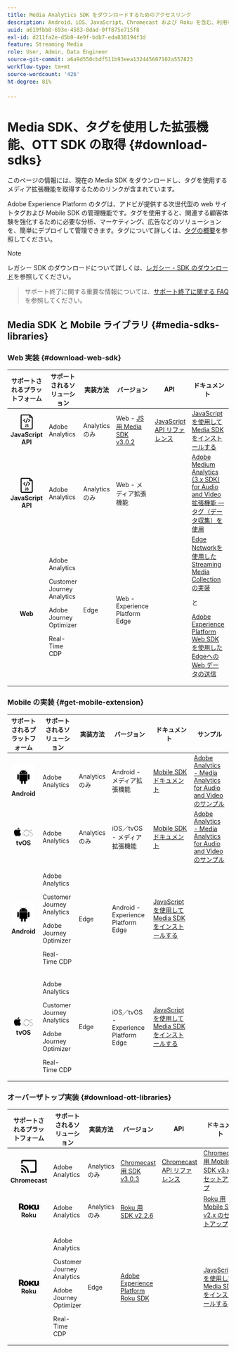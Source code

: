 ```yaml
---
title: Media Analytics SDK をダウンロードするためのアクセスリンク
description: Android、iOS、JavaScript、Chromecast および Roku を含む、利用可能なプラットフォームの SDK ダウンロードのリンクです。
uuid: a619fbb8-693e-4583-8dad-0ff875e715f8
exl-id: d211fa2e-d5b0-4e9f-bdb7-eda838194f3d
feature: Streaming Media
role: User, Admin, Data Engineer
source-git-commit: a6a9d550cbdf511b93eea132445607102a557823
workflow-type: tm+mt
source-wordcount: '426'
ht-degree: 81%

---
```


# Media SDK、タグを使用した拡張機能、OTT SDK の取得 {#download-sdks}

このページの情報には、現在の Media SDK をダウンロードし、タグを使用するメディア拡張機能を取得するためのリンクが含まれています。

Adobe Experience Platform のタグは、アドビが提供する次世代型の web サイトタグおよび Mobile SDK の管理機能です。タグを使用すると、関連する顧客体験を強化するために必要な分析、マーケティング、広告などのソリューションを、簡単にデプロイして管理できます。タグについて詳しくは、[タグの概要](https://experienceleague.adobe.com/docs/platform-learn/data-collection/overview.html?lang=ja)を参照してください。


>[!NOTE]
>
>レガシー SDK のダウンロードについて詳しくは、[レガシー - SDK のダウンロード](/help/legacy/legacy-download-sdks.md)を参照してください。<br>
>>サポート終了に関する重要な情報については、[サポート終了に関する FAQ](/help/additional-resources/end-of-support-faqs.md) を参照してください。

## Media SDK と Mobile ライブラリ {#media-sdks-libraries}

### Web 実装 {#download-web-sdk}

| サポートされるプラットフォーム | サポートされるソリューション | 実装方法 | バージョン |  API   |  ドキュメント  |  サンプル  |
|:---:|---|---|---|---| ---| ---|
| ![JavaScript アイコン ](assets/javascript-icon.png)</br>**JavaScript API** | Adobe Analytics | Analytics のみ | Web - [JS 用 Media SDK v3.0.2](https://github.com/Adobe-Marketing-Cloud/media-sdks/releases/tag/js-v3.0.2) | [JavaScript API リファレンス](https://adobe-marketing-cloud.github.io/media-sdks/reference/javascript_3x/index.html) | [JavaScriptを使用して Media SDKをインストールする ](/help/implementation/media-sdk/setup/web-implementation.md) | [JS 用 Media SDK v3.0.2 のサンプル](https://github.com/Adobe-Marketing-Cloud/media-sdks/tree/master/sdks/js/3.x) |
| ![JavaScript アイコン ](assets/javascript-icon.png)</br>**JavaScript API** | Adobe Analytics | Analytics のみ | Web - メディア拡張機能 |  | [Adobe Medium Analytics (3.x SDK) for Audio and Video 拡張機能 — タグ（データ収集）を使用](https://experienceleague.adobe.com/docs/experience-platform/tags/extensions/adobe/media-analytics-3x/overview.html?lang=ja) | [Adobe Media Analytics (3.x SDK) for Audio and Video 拡張機能のサンプル](https://github.com/Adobe-Marketing-Cloud/media-sdks/tree/master/samples/launch/js/3.x) |
| </br>**Web** | Adobe Analytics<p>Customer Journey Analytics</p><p>Adobe Journey Optimizer</p><p>Real-Time CDP</p> | Edge | Web - Experience Platform Edge |  | [Edge Networkを使用した Streaming Media Collection の実装 ](/help/implementation/edge/implementation-edge.md) <p>と</p><p>[Adobe Experience Platform Web SDKを使用したEdgeへの Web データの送信 ](/help/implementation/edge/edge-web-sdk.md)</p> | |

### Mobile の実装 {#get-mobile-extension}

| サポートされるプラットフォーム | サポートされるソリューション | 実装方法 | バージョン |  ドキュメント   |  サンプル  |
|:---:|---|---|---|---|---|
| ![Androidアイコン ](assets/android-icon.png)</br>**Android** | Adobe Analytics | Analytics のみ | Android - メディア拡張機能 | [Mobile SDK ドキュメント](https://developer.adobe.com/client-sdks/documentation/adobe-media-analytics/) | [Adobe Analytics - Media Analytics for Audio and Video のサンプル](https://github.com/Adobe-Marketing-Cloud/media-sdks/tree/master/samples/launch/mobile/android) |
| ![Apple iOS アイコン&#x200B;](assets/ios-icon.png)<br>**tvOS** | Adobe Analytics | Analytics のみ | iOS／tvOS - メディア拡張機能 | [Mobile SDK ドキュメント](https://developer.adobe.com/client-sdks/documentation/adobe-media-analytics/) | [Adobe Analytics - Media Analytics for Audio and Video のサンプル](https://github.com/adobe/aepsdk-media-ios/tree/main/TestApp) |
| ![Androidアイコン ](assets/android-icon.png)</br>**Android** | <p>Adobe Analytics</p><p>Customer Journey Analytics</p><p>Adobe Journey Optimizer</p><p>Real-Time CDP</p> | Edge | Android - Experience Platform Edge | [JavaScriptを使用して Media SDKをインストールする ](/help/implementation/edge/implementation-edge.md) | |
| ![Apple iOS アイコン&#x200B;](assets/ios-icon.png)<br>**tvOS** | <p>Adobe Analytics</p><p>Customer Journey Analytics</p><p>Adobe Journey Optimizer</p><p>Real-Time CDP</p> | Edge | iOS／tvOS - Experience Platform Edge | [JavaScriptを使用して Media SDKをインストールする ](/help/implementation/edge/implementation-edge.md) |  |

### オーバーザトップ実装 {#download-ott-libraries}

| サポートされるプラットフォーム | サポートされるソリューション | 実装方法 | バージョン |  API   |  ドキュメント  |
|:---:|---|---|---|---|---|
| ![Chromecast アイコン ](assets/chromecast-icon.png)</br>**Chromecast** | Adobe Analytics | Analytics のみ | [Chromecast 用 SDK v3.0.3](https://github.com/Adobe-Marketing-Cloud/media-sdks/releases/tag/chromecast-v3.0.3) | [Chromecast API リファレンス](https://adobe-marketing-cloud.github.io/media-sdks/reference/chromecast/) | [Chromecast 用 Mobile SDK v3.x のセットアップ](/help/implementation/media-sdk/setup/set-up-chromecast.md) |
| ![Roku icon ](assets/roku-icon.png)</br>**Roku** | Adobe Analytics | Analytics のみ | [Roku 用 SDK v2.2.6](https://github.com/Adobe-Marketing-Cloud/media-sdks/releases/tag/roku-v2.2.6) |  | [Roku 用 Mobile SDK v2.x のセットアップ](/help/implementation/media-sdk/setup/set-up-roku.md) |
| ![Roku icon ](assets/roku-icon.png)</br>**Roku** | <p>Adobe Analytics</p><p>Customer Journey Analytics</p><p>Adobe Journey Optimizer</p><p>Real-Time CDP</p> | Edge | [Adobe Experience Platform Roku SDK](https://github.com/adobe/aepsdk-roku/tree/main) |  | [JavaScriptを使用して Media SDKをインストールする ](/help/implementation/edge/implementation-edge.md) |
